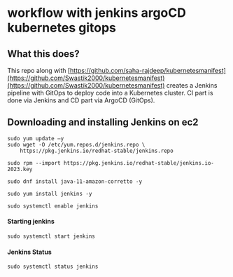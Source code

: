 # workflow with jenkins argoCD kubernetes gitops
## What this does?
This repo along with [https://github.com/saha-rajdeep/kubernetesmanifest](https://github.com/Swastik2000/kubernetesmanifest)(https://github.com/Swastik2000/kubernetesmanifest) creates a Jenkins pipeline with GitOps to deploy code into a Kubernetes cluster. CI part is done via Jenkins and CD part via ArgoCD (GitOps).


## Downloading and installing Jenkins on ec2

```
sudo yum update –y
sudo wget -O /etc/yum.repos.d/jenkins.repo \
    https://pkg.jenkins.io/redhat-stable/jenkins.repo

sudo rpm --import https://pkg.jenkins.io/redhat-stable/jenkins.io-2023.key

sudo dnf install java-11-amazon-corretto -y

sudo yum install jenkins -y

sudo systemctl enable jenkins
```

#### Starting jenkins
```
sudo systemctl start jenkins
```
#### Jenkins Status
```
sudo systemctl status jenkins
```
